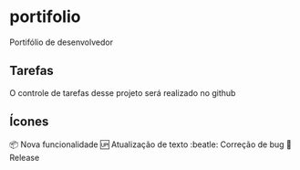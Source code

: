 # portifolio
Portifólio de desenvolvedor 

## Tarefas
O controle de tarefas desse projeto será realizado no github

## Ícones
:package: Nova funcionalidade
:up: Atualização de texto
:beatle: Correção de bug
:checkered_flag: Release